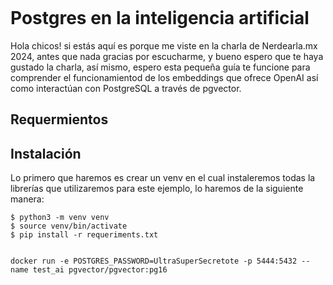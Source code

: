 ```

```

# Postgres en la inteligencia artificial

Hola chicos! si estás aquí es porque me viste en la charla de Nerdearla.mx 2024, antes que nada gracias por escucharme, y bueno espero que te haya gustado la charla, así mismo, espero esta pequeña guía te funcione para comprender el funcionamientod de los embeddings que ofrece OpenAI así como interactúan con PostgreSQL a través de pgvector.

## Requermientos





## Instalación

Lo primero que haremos es crear un venv en el cual instaleremos todas la librerías que utilizaremos para este ejemplo, lo haremos de la siguiente manera:


 ```
$ python3 -m venv venv
$ source venv/bin/activate
$ pip install -r requeriments.txt 


 ```


 ```
 docker run -e POSTGRES_PASSWORD=UltraSuperSecretote -p 5444:5432 --name test_ai pgvector/pgvector:pg16
 ```